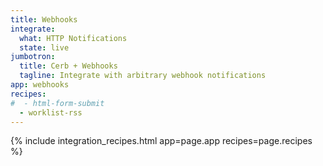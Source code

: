 ```yaml
---
title: Webhooks
integrate:
  what: HTTP Notifications
  state: live
jumbotron:
  title: Cerb + Webhooks
  tagline: Integrate with arbitrary webhook notifications
app: webhooks
recipes:
#  - html-form-submit
  - worklist-rss
---
```


{% include integration_recipes.html app=page.app recipes=page.recipes %}